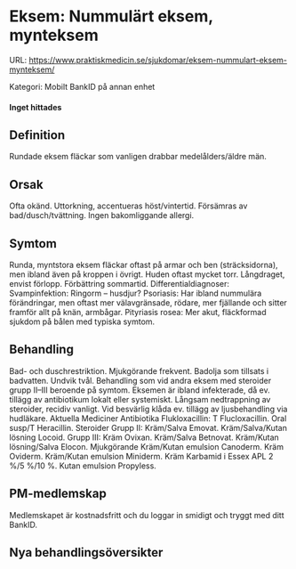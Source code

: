 # Eksem: Nummulärt eksem, mynteksem

URL: https://www.praktiskmedicin.se/sjukdomar/eksem-nummulart-eksem-mynteksem/



Kategori: Mobilt BankID på annan enhet

#### Inget hittades

## Definition

Rundade eksem fläckar som vanligen drabbar medelålders/äldre män.

## Orsak

Ofta okänd. Uttorkning, accentueras höst/vintertid. Försämras av bad/dusch/tvättning. Ingen bakomliggande allergi.

## Symtom

Runda, myntstora eksem fläckar oftast på armar och ben (sträcksidorna), men ibland även på kroppen i övrigt. Huden oftast mycket torr. Långdraget, envist förlopp. Förbättring sommartid.
Differentialdiagnoser: Svampinfektion: Ringorm – husdjur? Psoriasis: Har ibland nummulära förändringar, men oftast mer välavgränsade, rödare, mer fjällande och sitter framför allt på knän, armbågar. Pityriasis rosea: Mer akut, fläckformad sjukdom på bålen med typiska symtom.

## Behandling

Bad- och duschrestriktion. Mjukgörande frekvent. Badolja som tillsats i badvatten. Undvik tvål. Behandling som vid andra eksem med steroider grupp II–III beroende på symtom. Eksemen är ibland infekterade, då ev. tillägg av antibiotikum lokalt eller systemiskt. Långsam nedtrappning av steroider, recidiv vanligt. Vid besvärlig klåda ev. tillägg av ljusbehandling via hudläkare.
Aktuella Mediciner
Antibiotika
Flukloxacillin: T Flucloxacillin. Oral susp/T Heracillin.
Steroider
Grupp II: Kräm/Salva Emovat. Kräm/Salva/Kutan lösning Locoid.
Grupp III: Kräm Ovixan. Kräm/Salva Betnovat. Kräm/Kutan lösning/Salva Elocon.
Mjukgörande
Kräm/Kutan emulsion Canoderm. Kräm Oviderm. Kräm/Kutan emulsion Miniderm. Kräm Karbamid i Essex APL 2 %/5 %/10 %. Kutan emulsion Propyless.

## PM-medlemskap

Medlemskapet är kostnadsfritt och du loggar in smidigt och tryggt med ditt BankID.

## Nya behandlingsöversikter

